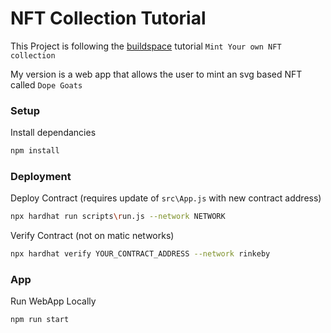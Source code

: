 # NFT Collection Tutorial

This Project is following the [buildspace](https://buildspace.so/) tutorial `Mint Your own NFT collection`

My version is a web app that allows the user to mint an svg based NFT called `Dope Goats`


### Setup
Install dependancies
```bash
npm install
```

### Deployment

Deploy Contract (requires update of `src\App.js` with new contract address)
```bash
npx hardhat run scripts\run.js --network NETWORK
```

Verify Contract (not on matic networks)
```bash
npx hardhat verify YOUR_CONTRACT_ADDRESS --network rinkeby 
```

### App
Run WebApp Locally
```bash
npm run start
```